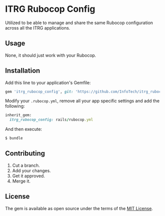 # ITRG Rubocop Config
Utilized to be able to manage and share the same Rubocop configuration across all the ITRG applications.

## Usage
None, it should just work with your Rubocop.

## Installation
Add this line to your application's Gemfile:

```ruby
gem 'itrg_rubocop_config', git: 'https://github.com/InfoTech/itrg_rubocop_config.git', branch: 'master'
```

Modify your ```.rubocop.yml```, remove all your app specific settings and add the following:

```ruby
inherit_gem:
  itrg_rubocop_config: rails/rubocop.yml
```

And then execute:
```bash
$ bundle
```

## Contributing
1. Cut a branch.
2. Add your changes.
3. Get it approved.
4. Merge it.

## License
The gem is available as open source under the terms of the [MIT License](http://opensource.org/licenses/MIT).
